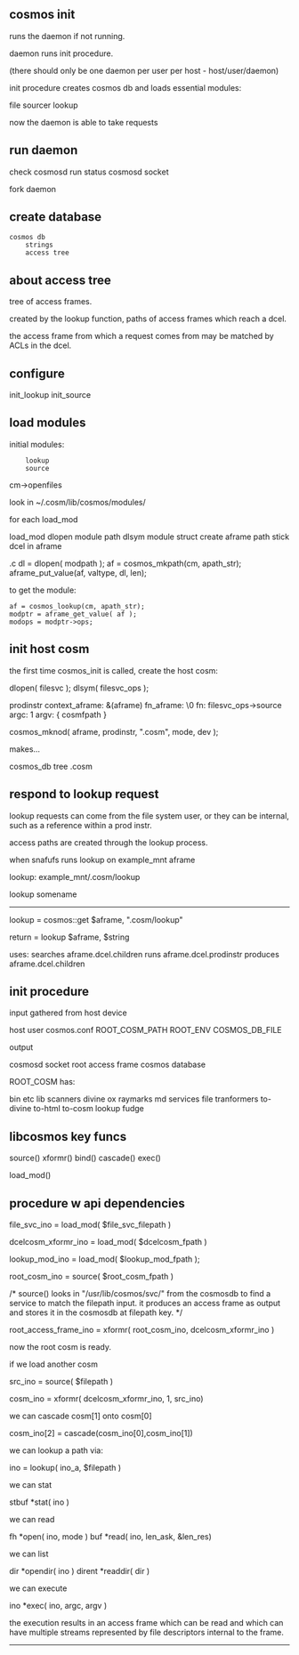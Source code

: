 

cosmos init
-----------

runs the daemon if not running.

daemon runs init procedure.

(there should only be one daemon per user per host - host/user/daemon)

init procedure creates cosmos db and loads essential modules:

  file sourcer
  lookup

now the daemon is able to take requests



run daemon
----------

check
  cosmosd run status
  cosmosd socket

fork daemon


create database
---------------

    cosmos db
        strings
        access tree


about access tree
-----------------

tree of access frames.

created by the lookup function, paths of access frames which reach a dcel.

the access frame from which a request comes from may be matched by ACLs in the dcel.



configure
---------

init_lookup
init_source










load modules
------------

initial modules:

        lookup
        source


cm->openfiles


look in ~/.cosm/lib/cosmos/modules/



for each
        load_mod


load_mod
        dlopen module path
        dlsym module struct
        create aframe path
        stick dcel in aframe

  .c
        dl = dlopen( modpath );
        af = cosmos_mkpath(cm, apath_str);
        aframe_put_value(af, valtype, dl, len);



to get the module:

    af = cosmos_lookup(cm, apath_str);
    modptr = aframe_get_value( af );
    modops = modptr->ops;



init host cosm
--------------

the first time cosmos_init is called, create the host cosm:

  dlopen( filesvc );
  dlsym( filesvc_ops );

  prodinstr
    context_aframe: &(aframe)
    fn_aframe: \0
    fn: filesvc_ops->source
    argc: 1
    argv: { cosmfpath }

  cosmos_mknod( aframe, prodinstr, ".cosm", mode, dev );


makes...

  cosmos_db
    tree
      .cosm







respond to lookup request
-------------------------

lookup requests can come from the file system user, or they can be internal, such as a reference within a prod instr.

access paths are created through the lookup process.


when snafufs runs lookup on example_mnt aframe

  lookup: example_mnt/.cosm/lookup

  lookup somename

---

lookup =
cosmos::get $aframe, ".cosm/lookup"

return =
lookup $aframe, $string

uses:
searches aframe.dcel.children
runs aframe.dcel.prodinstr
produces aframe.dcel.children




init procedure
--------------

input gathered from host device

  host
  user
  cosmos.conf
    ROOT_COSM_PATH
    ROOT_ENV
    COSMOS_DB_FILE


output

  cosmosd socket
  root access frame
  cosmos database


ROOT_COSM has:

  bin
  etc
  lib
    scanners
      divine
      ox
      raymarks
      md
    services
      file
    tranformers
      to-divine
      to-html
      to-cosm
    lookup
      fudge


libcosmos key funcs
-------------------

  source()
  xformr()
  bind()
  cascade()
  exec()

  load_mod()


procedure w api dependencies
----------------------------

  file_svc_ino =
    load_mod( $file_svc_filepath )

  dcelcosm_xformr_ino =
    load_mod( $dcelcosm_fpath )

  lookup_mod_ino = 
    load_mod( $lookup_mod_fpath );

  root_cosm_ino =
    source( $root_cosm_fpath )

  /* source() looks in
    "/usr/lib/cosmos/svc/" 
    from the cosmosdb
    to find a service to match
    the filepath input.
    it produces an access frame
    as output and stores it in
    the cosmosdb at filepath key. */


  root_access_frame_ino = 
    xformr( root_cosm_ino, dcelcosm_xformr_ino )


now the root cosm is ready.

if we load another cosm

  src_ino = source( $filepath )

  cosm_ino = xformr( dcelcosm_xformr_ino, 1, src_ino)

we can cascade cosm[1] onto cosm[0]

  cosm_ino[2] =
    cascade(cosm_ino[0],cosm_ino[1])


we can lookup a path via:

  ino = lookup( ino_a, $filepath )


we can stat

  stbuf *stat( ino )


we can read

  fh *open( ino, mode )
  buf *read( ino, len_ask, &len_res)
  

we can list

  dir *opendir( ino )
  dirent *readdir( dir )


we can execute

  ino *exec( ino, argc, argv )

the execution results in an access frame which can be read and which can have multiple streams represented by file descriptors internal to the frame.



--------

  
